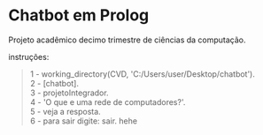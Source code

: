 # Chatbot em Prolog
Projeto acadêmico decimo trimestre de ciências da computação. 


instruções:


>1 - working_directory(CVD, 'C:/Users/user/Desktop/chatbot'). <br/>
>2 - [chatbot].<br/>
>3 - projetoIntegrador.<br/>
>4 - 'O que e uma rede de computadores?'.<br/>
>5 - veja a resposta.<br/>
>6 - para sair digite: sair. hehe<br/>
